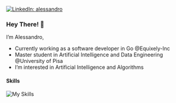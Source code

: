 [![LinkedIn: alessandro](https://img.shields.io/badge/-alessandro-blue?style=flat-square&logo=Linkedin&logoColor=white&link=https://www.linkedin.com/in/alessandro/)](https://www.linkedin.com/in/alessandro-versari-4b6533240/)

### Hey There! 👋

I’m Alessandro,

- Currently working as a software developer in Go @Equixely-Inc
- Master student in Artificial Intelligence and Data Engineering @University of Pisa
- I’m interested in Artificial Intelligence and Algorithms

#### Skills

![My Skills](https://skillicons.dev/icons?i=go,cpp,py,svelte,tailwind)
